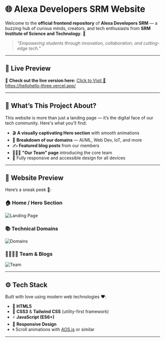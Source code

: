 # 🌐 Alexa Developers SRM Website

Welcome to the **official frontend repository** of **Alexa Developers SRM** — a buzzing hub of curious minds, creators, and tech enthusiasts from **SRM Institute of Science and Technology**. 🚀

> *“Empowering students through innovation, collaboration, and cutting-edge tech.”*

---

## 🔗 Live Preview

🎯 **Check out the live version here:** [Click to Visit 🚀](#)  
https://hellohello-three.vercel.app/

---

## 🧠 What’s This Project About?

This website is more than just a landing page — it’s the digital face of our tech community. Here's what you'll find:

- 🎬 **A visually captivating Hero section** with smooth animations
- 💼 **Breakdown of our domains** — AI/ML, Web Dev, IoT, and more
- ✍️ **Featured blog posts** from our members
- 🧑‍🤝‍🧑 **"Our Team" page** introducing the core team
- 🔁 Fully responsive and accessible design for all devices

---

## 📸 Website Preview

Here’s a sneak peek 👀:

### 🏠 Home / Hero Section
![Landing Page](./assets/landing.png)

### 📚 Technical Domains
![Domains](./assets/domains.png)

### 👨‍👩‍👧‍👦 Team & Blogs
![Team](./assets/team.png)

---

## ⚙️ Tech Stack

Built with love using modern web technologies ❤️:

- 🧱 **HTML5**
- 🎨 **CSS3** & **Tailwind CSS** (utility-first framework)
- ⚡ **JavaScript (ES6+)**
- 📱 **Responsive Design**
- 🌀 Scroll animations with [AOS.js](https://michalsnik.github.io/aos/) or similar

---



